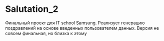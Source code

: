 # Salutation_2
Финальный проект для IT school Samsung. Реализует генерацию поздравлений на основе введенных пользователем данных. Версия не совсем финальная, но близка к этому

